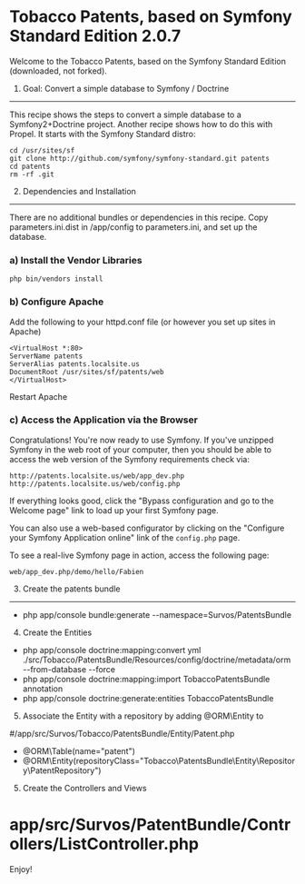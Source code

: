 Tobacco Patents, based on Symfony Standard Edition 2.0.7
========================

Welcome to the Tobacco Patents, based on the Symfony Standard Edition (downloaded, not forked).

1) Goal: Convert a simple database to Symfony / Doctrine
--------------------------------

This recipe shows the steps to convert a simple database to a Symfony2+Doctrine project.  Another recipe shows how to do this with Propel.  It starts with the Symfony Standard distro:

    cd /usr/sites/sf
    git clone http://github.com/symfony/symfony-standard.git patents
    cd patents
    rm -rf .git

2) Dependencies and Installation
---------------

There are no additional bundles or dependencies in this recipe.  Copy parameters.ini.dist
in /app/config to parameters.ini, and set up the database.

### a) Install the Vendor Libraries

    php bin/vendors install

### b) Configure Apache

Add the following to your httpd.conf file (or however you set up sites in Apache)

    <VirtualHost *:80>
    ServerName patents
    ServerAlias patents.localsite.us
    DocumentRoot /usr/sites/sf/patents/web
    </VirtualHost>


Restart Apache

### c) Access the Application via the Browser

Congratulations! You're now ready to use Symfony. If you've unzipped Symfony
in the web root of your computer, then you should be able to access the
web version of the Symfony requirements check via:

    http://patents.localsite.us/web/app_dev.php
    http://patents.localsite.us/web/config.php

If everything looks good, click the "Bypass configuration and go to the Welcome page"
link to load up your first Symfony page.

You can also use a web-based configurator by clicking on the "Configure your
Symfony Application online" link of the ``config.php`` page.

To see a real-live Symfony page in action, access the following page:

    web/app_dev.php/demo/hello/Fabien

3) Create the patents bundle
-----------------------

* php app/console bundle:generate --namespace=Survos/PatentsBundle

4) Create the Entities

* php app/console doctrine:mapping:convert yml ./src/Tobacco/PatentsBundle/Resources/config/doctrine/metadata/orm --from-database --force
* php app/console doctrine:mapping:import TobaccoPatentsBundle annotation
* php app/console doctrine:generate:entities TobaccoPatentsBundle

5) Associate the Entity with a repository by adding @ORM\Entity to

 #/app/src/Survos/Tobacco/PatentsBundle/Entity/Patent.php
 * @ORM\Table(name="patent")
 * @ORM\Entity(repositoryClass="Tobacco\PatentsBundle\Entity\Repository\PatentRepository")

5) Create the Controllers and Views

 # app/src/Survos/PatentBundle/Controllers/ListController.php


Enjoy!
